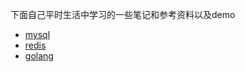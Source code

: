 下面自己平时生活中学习的一些笔记和参考资料以及demo

+ [mysql](https://github.com/GitTsewell/learning/blob/master/mysql/readme.md)
+ [redis](https://github.com/GitTsewell/learning/blob/master/redis/readme.md)
+ [golang](https://github.com/GitTsewell/learning/blob/master/golang/readme.md)